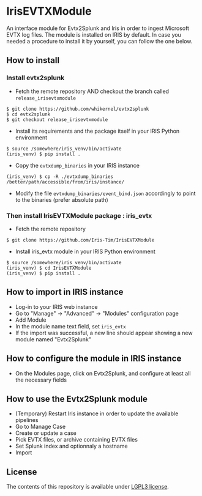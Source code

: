 # IrisEVTXModule

An interface module for Evtx2Splunk and Iris in order to ingest Microsoft EVTX log files. The module is installed on IRIS by default.
In case you needed a procedure to install it by yourself, you can follow the one below.

## How to install

### Install evtx2splunk

- Fetch the remote repository AND checkout the branch called `release_irisevtxmodule`
```
$ git clone https://github.com/whikernel/evtx2splunk
$ cd evtx2splunk
$ git checkout release_irisevtxmodule
```

- Install its requirements and the package itself in your IRIS Python environment 
```
$ source /somewhere/iris_venv/bin/activate
(iris_venv) $ pip install .
```

- Copy the `evtxdump_binaries` in your IRIS instance
```
(iris_venv) $ cp -R ./evtxdump_binaries /better/path/accessible/from/iris/instance/ 
```

- Modify the file `evtxdump_binaries/event_bind.json` accordingly to point to the binaries (prefer absolute path)

### Then install IrisEVTXModule package : iris_evtx

- Fetch the remote repository
```
$ git clone https://github.com/Iris-Tim/IrisEVTXModule
```

- Install iris_evtx module in your IRIS Python environment
```
$ source /somewhere/iris_venv/bin/activate
(iris_venv) $ cd IrisEVTXModule
(iris_venv) $ pip install .
```

## How to import in IRIS instance

- Log-in to your IRIS web instance
- Go to "Manage" -> "Advanced" -> "Modules" configuration page
- Add Module
- In the module name text field, set `iris_evtx`
- If the import was successful, a new line should appear showing a new module named "Evtx2Splunk"

## How to configure the module in IRIS instance

- On the Modules page, click on Evtx2Splunk, and configure at least all the necessary fields

## How to use the Evtx2Splunk module

- (Temporary) Restart Iris instance in order to update the available pipelines
- Go to Manage Case
- Create or update a case
- Pick EVTX files, or archive containing EVTX files
- Set Splunk index and optionnaly a hostname
- Import


## License

The contents of this repository is available under [LGPL3 license](LICENSE.txt).


